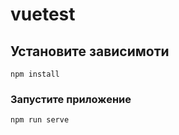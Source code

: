 # vuetest

## Установите зависимоти
```
npm install
```

### Запустите приложение
```
npm run serve
```
